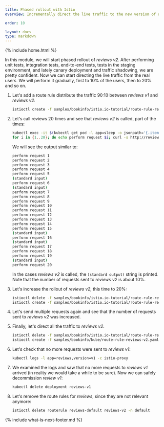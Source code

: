 ```yaml
---
title: Phased rollout with Istio
overview: Incrementally direct the live traffic to the new version of a microservice.

order: 10

layout: docs
type: markdown
---
```

{% include home.html %}

In this module, we will start phased rollout of _reviews v2_. After performing unit tests, integration tests, end-to-end tests, tests in the staging environment, and lately canary deployment and traffic shadowing, we are pretty confident. Now we can start directing the live traffic from the real users. We will perform it gradually, first to 10% of the users, then to 20% and so on.

1. Let's add a route rule distribute the traffic 90:10 between _reviews v1_ and _reviews v2_:
   ```bash
   istioctl create -f samples/bookinfo/istio.io-tutorial/route-rule-reviews-90-10.yaml
   ```

2. Let's call reviews 20 times and see that _reviews v2_ is called, part of the times:
   ```bash
   kubectl exec -it $(kubectl get pod -l app=sleep -o jsonpath='{.items[0].metadata.name}') bash
   for i in {1..20}; do echo perform request $i; curl -s http://reviews:9080/reviews/0 | grep -l star; done
   ```

   We will see the output similar to:
   ```bash
   perform request 1
   perform request 2
   perform request 3
   perform request 4
   perform request 5
   (standard input)
   perform request 6
   (standard input)
   perform request 7
   perform request 8
   perform request 9
   perform request 10
   perform request 11
   perform request 12
   perform request 13
   perform request 14
   perform request 15
   (standard input)
   perform request 16
   (standard input)
   perform request 17
   perform request 18
   perform request 19
   (standard input)
   perform request 20
   ```
   In the cases _reviews v2_ is called, the `(standard output)` string is printed. Note that the number of requests sent to _reviews v2_ is about 10%.

2. Let's increase the rollout of _reviews v2_, this time to 20%:
   ```bash
   istioctl delete -f samples/bookinfo/istio.io-tutorial/route-rule-reviews-90-10.yaml
   istioctl create -f samples/bookinfo/istio.io-tutorial/route-rule-reviews-80-20.yaml
   ```

3. Let's send multiple requests again and see that the number of requests sent to _reviews v2_ was increased.

4. Finally, let's direct all the traffic to _reviews v2_.
   ```bash
   istioctl delete -f samples/bookinfo/istio.io-tutorial/route-rule-reviews-80-20.yaml
   istioctl create -f samples/bookinfo/kube/route-rule-reviews-v2.yaml
   ```
3. Let's check that no more requests were sent to _reviews v1_:
   ```bash
   kubectl logs -l app=reviews,version=v1 -c istio-proxy
   ```

4. We examined the logs and saw that no more requests to _reviews v1_ arrived (in reality we would take a while to be sure). Now we can safely decommission _review v1_:
   ```bash
   kubectl delete deployment reviews-v1
   ```

5. Let's remove the route rules for _reviews_, since they are not relevant anymore:
   ```bash
   istioctl delete routerule reviews-default reviews-v2 -n default
   ```

{% include what-is-next-footer.md %}
